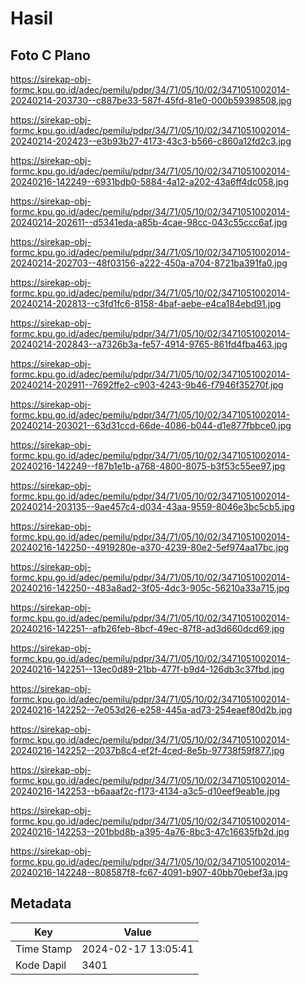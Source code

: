# Hasil

## Foto C Plano

https://sirekap-obj-formc.kpu.go.id/adec/pemilu/pdpr/34/71/05/10/02/3471051002014-20240214-203730--c887be33-587f-45fd-81e0-000b59398508.jpg

https://sirekap-obj-formc.kpu.go.id/adec/pemilu/pdpr/34/71/05/10/02/3471051002014-20240214-202423--e3b93b27-4173-43c3-b566-c860a12fd2c3.jpg

https://sirekap-obj-formc.kpu.go.id/adec/pemilu/pdpr/34/71/05/10/02/3471051002014-20240216-142249--6931bdb0-5884-4a12-a202-43a6ff4dc058.jpg

https://sirekap-obj-formc.kpu.go.id/adec/pemilu/pdpr/34/71/05/10/02/3471051002014-20240214-202611--d5341eda-a85b-4cae-98cc-043c55ccc6af.jpg

https://sirekap-obj-formc.kpu.go.id/adec/pemilu/pdpr/34/71/05/10/02/3471051002014-20240214-202703--48f03156-a222-450a-a704-8721ba391fa0.jpg

https://sirekap-obj-formc.kpu.go.id/adec/pemilu/pdpr/34/71/05/10/02/3471051002014-20240214-202813--c3fd1fc6-8158-4baf-aebe-e4ca184ebd91.jpg

https://sirekap-obj-formc.kpu.go.id/adec/pemilu/pdpr/34/71/05/10/02/3471051002014-20240214-202843--a7326b3a-fe57-4914-9765-861fd4fba463.jpg

https://sirekap-obj-formc.kpu.go.id/adec/pemilu/pdpr/34/71/05/10/02/3471051002014-20240214-202911--7692ffe2-c903-4243-9b46-f7946f35270f.jpg

https://sirekap-obj-formc.kpu.go.id/adec/pemilu/pdpr/34/71/05/10/02/3471051002014-20240214-203021--63d31ccd-66de-4086-b044-d1e877fbbce0.jpg

https://sirekap-obj-formc.kpu.go.id/adec/pemilu/pdpr/34/71/05/10/02/3471051002014-20240216-142249--f87b1e1b-a768-4800-8075-b3f53c55ee97.jpg

https://sirekap-obj-formc.kpu.go.id/adec/pemilu/pdpr/34/71/05/10/02/3471051002014-20240214-203135--9ae457c4-d034-43aa-9559-8046e3bc5cb5.jpg

https://sirekap-obj-formc.kpu.go.id/adec/pemilu/pdpr/34/71/05/10/02/3471051002014-20240216-142250--4919280e-a370-4239-80e2-5ef974aa17bc.jpg

https://sirekap-obj-formc.kpu.go.id/adec/pemilu/pdpr/34/71/05/10/02/3471051002014-20240216-142250--483a8ad2-3f05-4dc3-905c-56210a33a715.jpg

https://sirekap-obj-formc.kpu.go.id/adec/pemilu/pdpr/34/71/05/10/02/3471051002014-20240216-142251--afb26feb-8bcf-49ec-87f8-ad3d660dcd69.jpg

https://sirekap-obj-formc.kpu.go.id/adec/pemilu/pdpr/34/71/05/10/02/3471051002014-20240216-142251--13ec0d89-21bb-477f-b9d4-126db3c37fbd.jpg

https://sirekap-obj-formc.kpu.go.id/adec/pemilu/pdpr/34/71/05/10/02/3471051002014-20240216-142252--7e053d26-e258-445a-ad73-254eaef80d2b.jpg

https://sirekap-obj-formc.kpu.go.id/adec/pemilu/pdpr/34/71/05/10/02/3471051002014-20240216-142252--2037b8c4-ef2f-4ced-8e5b-97738f59f877.jpg

https://sirekap-obj-formc.kpu.go.id/adec/pemilu/pdpr/34/71/05/10/02/3471051002014-20240216-142253--b6aaaf2c-f173-4134-a3c5-d10eef9eab1e.jpg

https://sirekap-obj-formc.kpu.go.id/adec/pemilu/pdpr/34/71/05/10/02/3471051002014-20240216-142253--201bbd8b-a395-4a76-8bc3-47c16635fb2d.jpg

https://sirekap-obj-formc.kpu.go.id/adec/pemilu/pdpr/34/71/05/10/02/3471051002014-20240216-142248--808587f8-fc67-4091-b907-40bb70ebef3a.jpg


## Metadata

| Key        | Value               |
| ---------- | ------------------- |
| Time Stamp | 2024-02-17 13:05:41 |
| Kode Dapil | 3401                |



